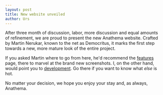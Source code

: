 ```yaml
---
layout: post
title: New website unveiled
author: Urs
---
```


<p>After three month of discussion, labor, more discussion and equal amounts of refinement, we are proud to present the new Anathema website. Crafted by Martin Nerukar, known to the net as Democritus, it marks the first step towards a new, more mature look of the entire project.</p>

<p>If you asked Martin where to go from here, he'd recommend the <a href="/features.html">features</a> page, there to marvel at the brand new screenshots. I, on the other hand, would point you to <a href="/development.html">development</a>. Go there if you want to know what <i>else</i> is hot.</p>

<p>No matter your decision, we hope you enjoy your stay and, as always, Anathema.<br/></p>